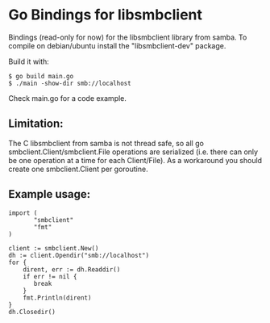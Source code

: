 Go Bindings for libsmbclient
============================

Bindings (read-only for now) for the libsmbclient library from
samba. To compile on debian/ubuntu install the "libsmbclient-dev"
package.

Build it with:
```
$ go build main.go
$ ./main -show-dir smb://localhost
```

Check main.go for a code example.

Limitation:
-----------

The C libsmbclient from samba is not thread safe, so all go
smbclient.Client/smbclient.File operations are serialized (i.e. there
can only be one operation at a time for each Client/File). As a 
workaround you should create one smbclient.Client per goroutine.


Example usage:
--------------

```
import (
       "smbclient"
       "fmt"
)

client := smbclient.New()
dh := client.Opendir("smb://localhost")
for {
    dirent, err := dh.Readdir()
    if err != nil {
       break
    }
    fmt.Println(dirent)   
}
dh.Closedir()
```
